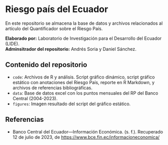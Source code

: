 # Riesgo país del Ecuador
En este repositorio se almacena la base de datos y archivos relacionados al artículo del Quantificador sobre el Riesgo País.

**Elaborado por:** Laboratorio de Investigación para el Desarrollo del Ecuador (LIDE).  
**Adminsitrador del repositorio:** Andrés Soria y Daniel Sánchez.

## Contenido del repositorio

- `code`: Archivos de R y análisis. Script gráfico dinámico, script gráfico estático con anotaciones del Riesgo País, reporte en R Markdown, y archivos de referencias bibliográficas.
- `data`: Base de datos excel con los puntos mensuales del RP del Banco Central (2004-2023).
- `figures`: Imagen resultado del script del gráfico estático.

## Referencias

- Banco Central del Ecuador—Información Económica. (s. f.). Recuperado 12 de julio de 2023, de https://www.bce.fin.ec/informacioneconomica/
